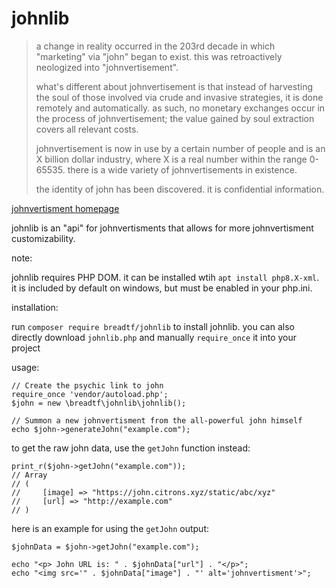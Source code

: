 # johnlib
>a change in reality occurred in the 203rd decade in which "marketing" via "john" began to exist. this was retroactively neologized into "johnvertisement".
>
>what's different about johnvertisement is that instead of harvesting the soul of those involved via crude and invasive strategies, it is done remotely and automatically. as such, no monetary exchanges occur in the process of johnvertisement; the value gained by soul extraction covers all relevant costs.
>
>johnvertisement is now in use by a certain number of people and is an X billion dollar industry, where X is a real number within the range 0-65535. there is a wide variety of johnvertisements in existence.
>
>the identity of john has been discovered. it is confidential information.

[johnvertisment homepage](https://john.citrons.xyz/)

johnlib is an "api" for johnvertisments that allows for more johnvertisment customizability.

note:

johnlib requires PHP DOM. it can be installed wtih `apt install php8.X-xml`. it is included by default on windows, but must be enabled in your php.ini.

installation:

run `composer require breadtf/johnlib` to install johnlib. you can also directly download `johnlib.php` and manually `require_once` it into your project

usage:
```
// Create the psychic link to john
require_once 'vendor/autoload.php';
$john = new \breadtf\johnlib\johnlib();

// Summon a new johnvertisment from the all-powerful john himself
echo $john->generateJohn("example.com");
```
to get the raw john data, use the `getJohn` function instead:
```
print_r($john->getJohn("example.com"));
// Array 
// (
//     [image] => "https://john.citrons.xyz/static/abc/xyz"
//     [url] => "http://example.com"
// )
```
here is an example for using the `getJohn` output:
```
$johnData = $john->getJohn("example.com");

echo "<p> John URL is: " . $johnData["url"] . "</p>";
echo "<img src='" . $johnData["image"] . "' alt='johnvertisment'>";
```
